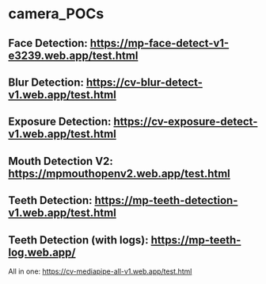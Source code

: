 # camera_POCs

## Face Detection: https://mp-face-detect-v1-e3239.web.app/test.html

## Blur Detection:  https://cv-blur-detect-v1.web.app/test.html

## Exposure Detection: https://cv-exposure-detect-v1.web.app/test.html

## Mouth Detection V2: https://mpmouthopenv2.web.app/test.html

## Teeth Detection: https://mp-teeth-detection-v1.web.app/test.html

## Teeth Detection (with logs): https://mp-teeth-log.web.app/

All in one: https://cv-mediapipe-all-v1.web.app/test.html
